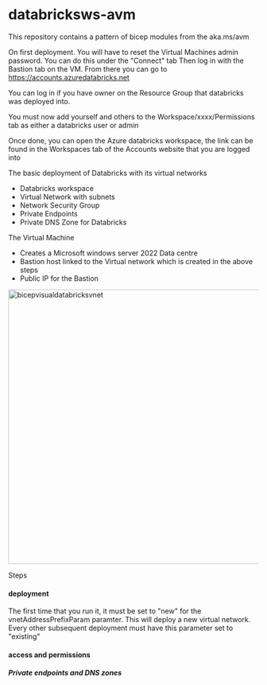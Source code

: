 # databricksws-avm

This repository contains a pattern of bicep modules from the aka.ms/avm

On first deployment. You will have to reset the Virtual Machines admin password. You can do this under the "Connect" tab
Then log in with the Bastion tab on the VM. 
From there you can go to https://accounts.azuredatabricks.net

You can log in if you have owner on the Resource Group that databricks was deployed into. 

You must now add yourself and others to the Workspace/xxxx/Permissions tab as either a databricks user or admin

Once done, you can open the Azure databricks workspace, the link can be found in the Workspaces tab of the Accounts website that you are logged into


The basic deployment of Databricks with its virtual networks
- Databricks workspace   
- Virtual Network with subnets 
- Network Security Group
- Private Endpoints
- Private DNS Zone for Databricks

The Virtual Machine
- Creates a Microsoft windows server 2022 Data centre
- Bastion host linked to the Virtual network which is created in the above steps
- Public IP for the Bastion


<img width="552" alt="bicepvisualdatabricksvnet" src="https://github.com/clintgrove/databricksws-avm/assets/30802291/9ba5a38a-0acd-4b3d-add7-09c522709079">

Steps 

#### deployment
The first time that you run it, it must be set to "new" for the vnetAddressPrefixParam paramter. This will deploy a new virtual network. Every other subsequent deployment must have this parameter set to "existing"

#### access and permissions
##### Private endpoints and DNS zones
